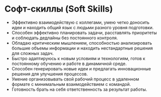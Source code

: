 # Софт-скиллы (Soft Skills)
- Эффективно взаимодействую с коллегами, умею четко доносить идеи и находить общий язык с людьми разного уровня подготовки.
- Способен эффективно планировать задачи, расставлять приоритеты и соблюдать дедлайны без постоянного контроля.
- Обладаю критическим мышлением, способностью анализировать большие объемы информации и находить нестандартные решения для сложных задач.
- Быстро адаптируюсь к новым условиям и технологиям, готов к постоянному обучению и работе в динамичной среде.
- Способен генерировать новые идеи и предлагать инновационные решения для улучшения процессов.
- Умение организовывать свой рабочий процесс в удаленном формате с минимальным взаимодействием с командой.
- Готовность брать на себя ответственность за результат работы.

